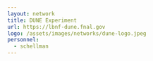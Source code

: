 ```yaml
---
layout: network
title: DUNE Experiment
url: https://lbnf-dune.fnal.gov
logo: /assets/images/networks/dune-logo.jpeg
personnel:
  - schellman
---
```

